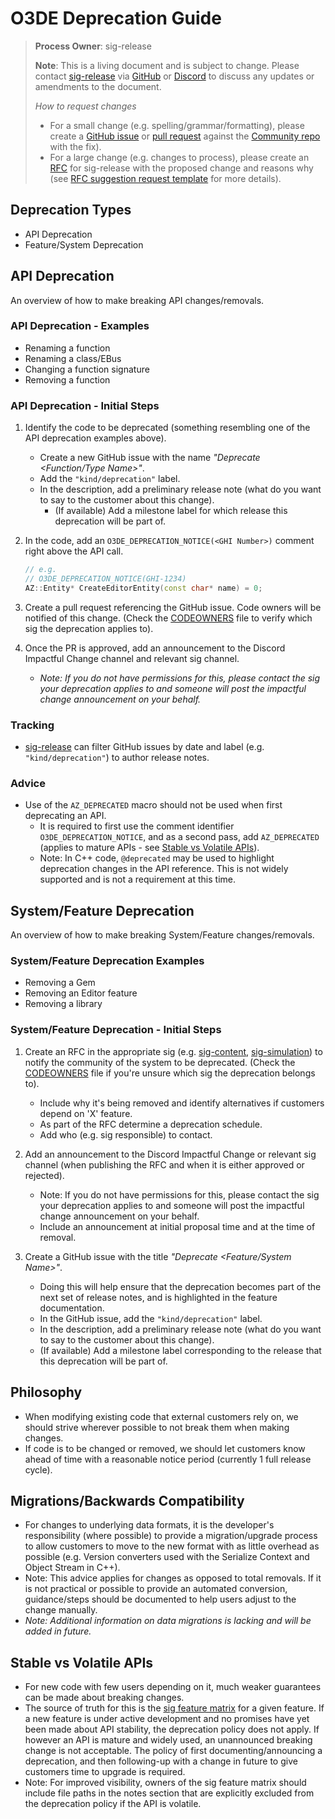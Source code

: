 # O3DE Deprecation Guide

> **Process Owner**: sig-release
>
> **Note**: This is a living document and is subject to change. Please contact [sig-release](https://github.com/o3de/sig-release) via [GitHub](https://github.com/o3de/sig-release/issues) or [Discord](https://discord.gg/crRVGNh9vu) to discuss any updates or amendments to the document.
>
> *How to request changes*
>
> - For a small change (e.g. spelling/grammar/formatting), please create a [GitHub issue](https://github.com/o3de/sig-content/issues/new/choose) or [pull request](https://github.com/o3de/sig-content/pulls) against the [Community repo](https://github.com/o3de/community) with the fix).
> - For a large change (e.g. changes to process), please create an [RFC](https://github.com/o3de/sig-release/issues/new/choose) for sig-release with the proposed change and reasons why (see [RFC suggestion request template](https://github.com/o3de/sig-release/issues/new?assignees=&labels=rfc-suggestion&template=rfc-suggestion.md&title=Proposed+RFC+Suggestion+%3Ddescription%3D) for more details).

## Deprecation Types

- API Deprecation
- Feature/System Deprecation

## API Deprecation

An overview of how to make breaking API changes/removals.

### API Deprecation - Examples

- Renaming a function
- Renaming a class/EBus
- Changing a function signature
- Removing a function

### API Deprecation - Initial Steps

1. Identify the code to be deprecated (something resembling one of the API deprecation examples above).

    - Create a new GitHub issue with the name *"Deprecate \<Function/Type Name\>"*.
    - Add the `"kind/deprecation"` label.
    - In the description, add a preliminary release note (what do you want to say to the customer about this change).
      - (If available) Add a milestone label for which release this deprecation will be part of.

2. In the code, add an `O3DE_DEPRECATION_NOTICE(<GHI Number>)` comment right above the API call.

    ```c++
    // e.g.
    // O3DE_DEPRECATION_NOTICE(GHI-1234)
    AZ::Entity* CreateEditorEntity(const char* name) = 0;
    ```

3. Create a pull request referencing the GitHub issue. Code owners will be notified of this change. (Check the [CODEOWNERS](https://github.com/o3de/o3de/blob/development/.github/CODEOWNERS) file to verify which sig the deprecation applies to).

4. Once the PR is approved, add an announcement to the Discord Impactful Change channel and relevant sig channel.

   - *Note: If you do not have permissions for this, please contact the sig your deprecation applies to and someone will post the impactful change announcement on your behalf.*

### Tracking

- [sig-release](https://github.com/o3de/sig-release) can filter GitHub issues by date and label (e.g. `"kind/deprecation"`) to author release notes.

### Advice

- Use of the `AZ_DEPRECATED` macro should not be used when first deprecating an API.
  - It is required to first use the comment identifier `O3DE_DEPRECATION_NOTICE`, and as a second pass, add `AZ_DEPRECATED` (applies to mature APIs - see [Stable vs Volatile APIs](#stable-vs-volatile-apis)).
  - Note: In C++ code, `@deprecated` may be used to highlight deprecation changes in the API reference. This is not widely supported and is not a requirement at this time.

## System/Feature Deprecation

An overview of how to make breaking System/Feature changes/removals.

### System/Feature Deprecation Examples

- Removing a Gem
- Removing an Editor feature
- Removing a library

### System/Feature Deprecation - Initial Steps

1. Create an RFC in the appropriate sig (e.g. [sig-content](https://github.com/o3de/sig-content), [sig-simulation](https://github.com/o3de/sig-simulation)) to notify the community of the system to be deprecated. (Check the [CODEOWNERS](https://github.com/o3de/o3de/blob/development/.github/CODEOWNERS) file if you're unsure which sig the deprecation belongs to).

   - Include why it's being removed and identify alternatives if customers depend on 'X' feature.
   - As part of the RFC determine a deprecation schedule.
   - Add who (e.g. sig responsible) to contact.
  
2. Add an announcement to the Discord Impactful Change or relevant sig channel (when publishing the RFC and when it is either approved or rejected).

    - Note: If you do not have permissions for this, please contact the sig your deprecation applies to and someone will post the impactful change announcement on your behalf.
    - Include an announcement at initial proposal time and at the time of removal.

3. Create a GitHub issue with the title *"Deprecate \<Feature/System Name\>"*.

     - Doing this will help ensure that the deprecation becomes part of the next set of release notes, and is highlighted in the feature documentation.
     - In the GitHub issue, add the `"kind/deprecation"` label.
     - In the description, add a preliminary release note (what do you want to say to the customer about this change).
     - (If available) Add a milestone label corresponding to the release that this deprecation will be part of.

## Philosophy

- When modifying existing code that external customers rely on, we should strive wherever possible to not break them when making changes.
- If code is to be changed or removed, we should let customers know ahead of time with a reasonable notice period (currently 1 full release cycle).

## Migrations/Backwards Compatibility

- For changes to underlying data formats, it is the developer's responsibility (where possible) to provide a migration/upgrade process to allow customers to move to the new format with as little overhead as possible (e.g. Version converters used with the Serialize Context and Object Stream in C++).
- Note: This advice applies for changes as opposed to total removals. If it is not practical or possible to provide an automated conversion, guidance/steps should be documented to help users adjust to the change manually.
- *Note: Additional information on data migrations is lacking and will be added in future.*

## Stable vs Volatile APIs

- For new code with few users depending on it, much weaker guarantees can be made about breaking changes.
- The source of truth for this is the [sig feature matrix](https://github.com/o3de/community/tree/main/features/sigjson) for a given feature. If a new feature is under active development and no promises have yet been made about API stability, the deprecation policy does not apply. If however an API is mature and widely used, an unannounced breaking change is not acceptable. The policy of first documenting/announcing a deprecation, and then following-up with a change in future to give customers time to upgrade is required.
- Note: For improved visibility, owners of the sig feature matrix should include file paths in the notes section that are explicitly excluded from the deprecation policy if the API is volatile.

